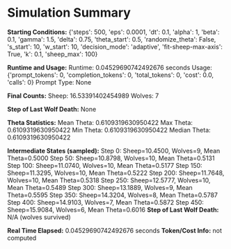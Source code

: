 # Simulation Summary

**Starting Conditions:**
{'steps': 500, 'eps': 0.0001, 'dt': 0.1, 'alpha': 1, 'beta': 0.1, 'gamma': 1.5, 'delta': 0.75, 'theta_start': 0.5, 'randomize_theta': False, 's_start': 10, 'w_start': 10, 'decision_mode': 'adaptive', 'fit-sheep-max-axis': True, 'k': 0.1, 'sheep_max': 100}

**Runtime and Usage:**
Runtime: 0.04529690742492676 seconds
Usage: {'prompt_tokens': 0, 'completion_tokens': 0, 'total_tokens': 0, 'cost': 0.0, 'calls': 0}
Prompt Type: None

**Final Counts:**
Sheep: 16.53391402454989
Wolves: 7

**Step of Last Wolf Death:**
None

**Theta Statistics:**
Mean Theta: 0.6109319630950422
Max Theta: 0.6109319630950422
Min Theta: 0.6109319630950422
Median Theta: 0.6109319630950422

**Intermediate States (sampled):**
Step 0: Sheep=10.4500, Wolves=9, Mean Theta=0.5000
Step 50: Sheep=10.8798, Wolves=10, Mean Theta=0.5131
Step 100: Sheep=11.0740, Wolves=10, Mean Theta=0.5177
Step 150: Sheep=11.3295, Wolves=10, Mean Theta=0.5222
Step 200: Sheep=11.7648, Wolves=10, Mean Theta=0.5318
Step 250: Sheep=12.5777, Wolves=10, Mean Theta=0.5489
Step 300: Sheep=13.1889, Wolves=9, Mean Theta=0.5595
Step 350: Sheep=14.3204, Wolves=8, Mean Theta=0.5787
Step 400: Sheep=14.9103, Wolves=7, Mean Theta=0.5872
Step 450: Sheep=15.9084, Wolves=6, Mean Theta=0.6016
**Step of Last Wolf Death:** N/A (wolves survived)

**Real Time Elapsed:** 0.04529690742492676 seconds
**Token/Cost Info:** not computed